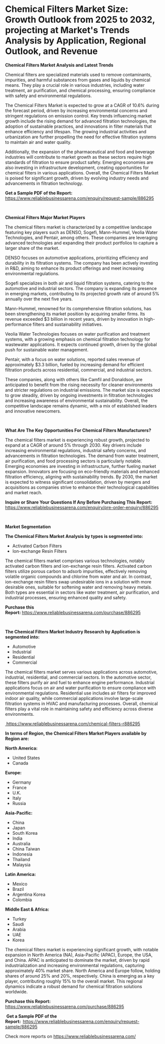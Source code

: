 <p><h1>Chemical Filters Market Size: Growth Outlook from 2025 to 2032, projecting at Market's Trends Analysis by Application, Regional Outlook, and Revenue</h1></p><p><strong>Chemical Filters Market Analysis and Latest Trends</strong></p>
<p><p>Chemical filters are specialized materials used to remove contaminants, impurities, and harmful substances from gases and liquids by chemical means. They play a crucial role in various industries, including water treatment, air purification, and chemical processing, ensuring compliance with safety and environmental regulations.</p><p>The Chemical Filters Market is expected to grow at a CAGR of 10.6% during the forecast period, driven by increasing environmental concerns and stringent regulations on emission control. Key trends influencing market growth include the rising demand for advanced filtration technologies, the adoption of sustainable practices, and innovations in filter materials that enhance efficiency and lifespan. The growing industrial activities and urbanization are further propelling the need for effective filtration systems to maintain air and water quality.</p><p>Additionally, the expansion of the pharmaceutical and food and beverage industries will contribute to market growth as these sectors require high standards of filtration to ensure product safety. Emerging economies are also investing in infrastructure development, creating opportunities for chemical filters in various applications. Overall, the Chemical Filters Market is poised for significant growth, driven by evolving industry needs and advancements in filtration technology.</p></p>
<p><strong>Get a Sample PDF of the Report:&nbsp;</strong> <a href="https://www.reliablebusinessarena.com/enquiry/request-sample/886295?utm_campaign=3575&utm_medium=2&utm_source=Github&utm_content=ia&utm_term=10042025&utm_id=chemical-filters">https://www.reliablebusinessarena.com/enquiry/request-sample/886295</a></p>
<p>&nbsp;</p>
<p><strong>Chemical Filters Major Market Players</strong></p>
<p><p>The chemical filters market is characterized by a competitive landscape featuring key players such as DENSO, Sogefi, Mann-Hummel, Veolia Water Technologies, and Pentair, among others. These companies are leveraging advanced technologies and expanding their product portfolios to capture a larger share of the market.</p><p>DENSO focuses on automotive applications, prioritizing efficiency and durability in its filtration systems. The company has been actively investing in R&D, aiming to enhance its product offerings and meet increasing environmental regulations.</p><p>Sogefi specializes in both air and liquid filtration systems, catering to the automotive and industrial sectors. The company is expanding its presence in emerging markets, contributing to its projected growth rate of around 5% annually over the next five years.</p><p>Mann-Hummel, renowned for its comprehensive filtration solutions, has been strengthening its market position by acquiring smaller firms. Its revenue exceeded $3 billion in recent years, driven by innovation in high-performance filters and sustainability initiatives.</p><p>Veolia Water Technologies focuses on water purification and treatment systems, with a growing emphasis on chemical filtration technology for wastewater applications. It expects continued growth, driven by the global push for sustainable water management.</p><p>Pentair, with a focus on water solutions, reported sales revenue of approximately $3.3 billion, fueled by increasing demand for efficient filtration products across residential, commercial, and industrial sectors.</p><p>These companies, along with others like Camfil and Donaldson, are anticipated to benefit from the rising necessity for cleaner environments and stricter regulations on industrial emissions. The market size is expected to grow steadily, driven by ongoing investments in filtration technologies and increasing awareness of environmental sustainability. Overall, the competitive landscape remains dynamic, with a mix of established leaders and innovative newcomers.</p></p>
<p>&nbsp;</p>
<p><strong>What Are The Key Opportunities For Chemical Filters Manufacturers?</strong></p>
<p><p>The chemical filters market is experiencing robust growth, projected to expand at a CAGR of around 5% through 2030. Key drivers include increasing environmental regulations, industrial safety concerns, and advancements in filtration technologies. The demand from water treatment, air purification, and food processing sectors is particularly notable. Emerging economies are investing in infrastructure, further fueling market expansion. Innovators are focusing on eco-friendly materials and enhanced filtration efficiency, aligning with sustainability trends. By 2030, the market is expected to witness significant consolidation, driven by mergers and acquisitions as companies strive to enhance their technological capabilities and market reach.</p></p>
<p><strong>Inquire or Share Your Questions If Any Before Purchasing This Report:</strong> <a href="https://www.reliablebusinessarena.com/enquiry/pre-order-enquiry/886295?utm_campaign=3575&utm_medium=2&utm_source=Github&utm_content=ia&utm_term=10042025&utm_id=chemical-filters">https://www.reliablebusinessarena.com/enquiry/pre-order-enquiry/886295</a></p>
<p>&nbsp;</p>
<p><strong>Market Segmentation</strong></p>
<p><strong>The Chemical Filters Market Analysis by types is segmented into:</strong></p>
<p><ul><li>Activated Carbon Filters</li><li>Ion-exchange Resin Filters</li></ul></p>
<p><p>The chemical filters market comprises various technologies, notably activated carbon filters and ion-exchange resin filters. Activated carbon filters utilize porous carbon to adsorb impurities, effectively removing volatile organic compounds and chlorine from water and air. In contrast, ion-exchange resin filters swap undesirable ions in a solution with more desirable ones, suitable for softening water and removing heavy metals. Both types are essential in sectors like water treatment, air purification, and industrial processes, ensuring enhanced quality and safety.</p></p>
<p><strong>Purchase this Report:&nbsp;</strong><a href="https://www.reliablebusinessarena.com/purchase/886295?utm_campaign=3575&utm_medium=2&utm_source=Github&utm_content=ia&utm_term=10042025&utm_id=chemical-filters">https://www.reliablebusinessarena.com/purchase/886295</a></p>
<p>&nbsp;</p>
<p><strong>The Chemical Filters Market Industry Research by Application is segmented into:</strong></p>
<p><ul><li>Automotive</li><li>Industrial</li><li>Residential</li><li>Commercial</li></ul></p>
<p><p>The chemical filters market serves various applications across automotive, industrial, residential, and commercial sectors. In the automotive sector, these filters purify air and fuel to enhance engine performance. Industrial applications focus on air and water purification to ensure compliance with environmental regulations. Residential use includes air filters for improved indoor air quality, while commercial applications involve large-scale filtration systems in HVAC and manufacturing processes. Overall, chemical filters play a vital role in maintaining safety and efficiency across diverse environments.</p></p>
<p><a href="https://www.reliablebusinessarena.com/chemical-filters-r886295?utm_campaign=3575&utm_medium=2&utm_source=Github&utm_content=ia&utm_term=10042025&utm_id=chemical-filters">&nbsp;https://www.reliablebusinessarena.com/chemical-filters-r886295</a></p>
<p><strong>In terms of Region, the Chemical Filters Market Players available by Region are:</strong></p>
<p>
    <p> <strong> North America: </strong>
        <ul>
            <li>United States</li>
            <li>Canada</li>
        </ul>
        </p> 
    <p> <strong> Europe: </strong>
        <ul>
            <li>Germany</li>
            <li>France</li>
            <li>U.K.</li>
            <li>Italy</li>
            <li>Russia</li>
        </ul>
        </p> 
    <p> <strong> Asia-Pacific: </strong>
        <ul>
            <li>China</li>
            <li>Japan</li>
            <li>South Korea</li>
            <li>India</li>
            <li>Australia</li>
            <li>China Taiwan</li>
            <li>Indonesia</li>
            <li>Thailand</li>
            <li>Malaysia</li>
        </ul>
        </p> 
    <p> <strong> Latin America: </strong>
        <ul>
            <li>Mexico</li>
            <li>Brazil</li>
            <li>Argentina Korea</li>
            <li>Colombia</li>
        </ul>
        </p> 
    <p> <strong> Middle East & Africa: </strong>
        <ul>
            <li>Turkey</li>
            <li>Saudi</li>
            <li>Arabia</li>
            <li>UAE</li>
            <li>Korea</li>
        </ul>
    </p>
    </p>
<p><p>The chemical filters market is experiencing significant growth, with notable expansion in North America (NA), Asia-Pacific (APAC), Europe, the USA, and China. APAC is anticipated to dominate the market, driven by rapid industrialization and increasing environmental regulations, capturing approximately 40% market share. North America and Europe follow, holding shares of around 25% and 20%, respectively. China is emerging as a key player, contributing roughly 15% to the overall market. This regional dynamics indicate a robust demand for chemical filtration solutions worldwide.</p></p>
<p><strong>Purchase this Report: </strong><a href="https://www.reliablebusinessarena.com/purchase/886295?utm_campaign=3575&utm_medium=2&utm_source=Github&utm_content=ia&utm_term=10042025&utm_id=chemical-filters">https://www.reliablebusinessarena.com/purchase/886295</a></p>
<p>&nbsp;<strong>Get a Sample PDF of the Report:&nbsp;&nbsp;</strong><a href="https://www.reliablebusinessarena.com/enquiry/request-sample/886295?utm_campaign=3575&utm_medium=2&utm_source=Github&utm_content=ia&utm_term=10042025&utm_id=chemical-filters">https://www.reliablebusinessarena.com/enquiry/request-sample/886295</a></p>
<p><strong></strong></p>
<p>Check more reports on <a href="https://www.reliablebusinessarena.com/?utm_campaign=3575&utm_medium=2&utm_source=Github&utm_content=ia&utm_term=10042025&utm_id=chemical-filters">https://www.reliablebusinessarena.com/</a></p>